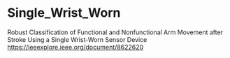 # Single_Wrist_Worn
Robust Classification of Functional and Nonfunctional Arm Movement after Stroke Using a Single Wrist-Worn Sensor Device
https://ieeexplore.ieee.org/document/8622620
